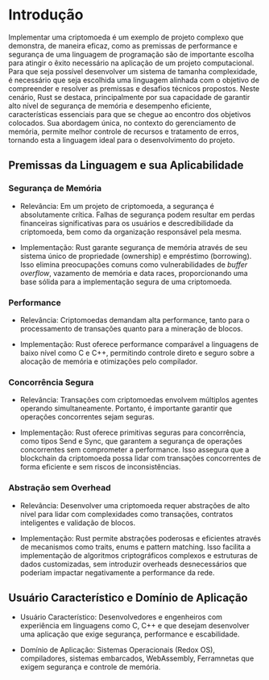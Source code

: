 # Introdução

Implementar uma criptomoeda é um exemplo de projeto complexo que demonstra, de maneira eficaz, como as premissas de performance e segurança de uma linguagem de programação são de importante escolha para atingir o êxito necessário na aplicação de um projeto computacional. Para que seja possível desenvolver um sistema de tamanha complexidade, é necessário que seja escolhida uma linguagem alinhada com o objetivo de compreender e resolver as premissas e desafios técnicos propostos. Neste cenário, Rust se destaca, principalmente por sua capacidade de garantir alto nível de segurança de memória e desempenho eficiente, características essenciais para que se chegue ao encontro dos objetivos colocados. Sua abordagem única, no contexto do gerenciamento de memória, permite melhor controle de recursos e tratamento de erros, tornando esta a linguagem ideal para o desenvolvimento do projeto.

## Premissas da Linguagem e sua Aplicabilidade

### Segurança de Memória
* Relevância: Em um projeto de criptomoeda, a segurança é absolutamente crítica. Falhas de segurança podem resultar em perdas financeiras significativas para os usuários e descredibilidade da criptomoeda, bem como da organização responsável pela mesma.

* Implementação: Rust garante segurança de memória através de seu sistema único de propriedade (ownership) e empréstimo (borrowing). Isso elimina preocupações comuns como vulnerabilidades de *buffer overflow*, vazamento de memória e data races, proporcionando uma base sólida para a implementação segura de uma criptomoeda.

### Performance
* Relevância: Criptomoedas demandam alta performance, tanto para o processamento de transações quanto para a mineração de blocos.

* Implementação: Rust oferece performance comparável a linguagens de baixo nível como C e C++, permitindo controle direto e seguro sobre a alocação de memória e otimizações pelo compilador.

### Concorrência Segura
* Relevância: Transações com criptomoedas envolvem múltiplos agentes operando simultaneamente. Portanto, é importante garantir que operações concorrentes sejam seguras.  

* Implementação: Rust oferece primitivas seguras para concorrência, como tipos Send e Sync, que garantem a segurança de operações concorrentes sem comprometer a performance. Isso assegura que a blockchain da criptomoeda possa lidar com transações concorrentes de forma eficiente e sem riscos de inconsistências.

### Abstração sem Overhead
* Relevância: Desenvolver uma criptomoeda requer abstrações de alto nível para lidar com complexidades como transações, contratos inteligentes e validação de blocos.

* Implementação: Rust permite abstrações poderosas e eficientes através de mecanismos como traits, enums e pattern matching. Isso facilita a implementação de algoritmos criptográficos complexos e estruturas de dados customizadas, sem introduzir overheads desnecessários que poderiam impactar negativamente a performance da rede.

## Usuário Característico e Domínio de Aplicação

* Usuário Característico: Desenvolvedores e engenheiros com experiência em linguagens como C, C++ e que desejam desenvolver uma aplicação que exige segurança, performance e escabilidade.

* Domínio de Aplicação: Sistemas Operacionais (Redox OS), compiladores, sistemas embarcados, WebAssembly, Ferramnetas que exigem segurança e controle de memória.

